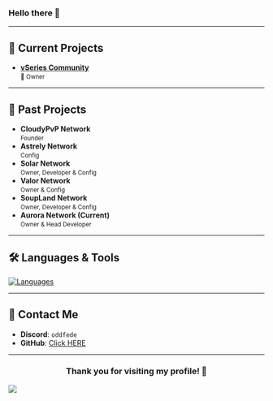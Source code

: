 ### Hello there 👋

---

## 🚀 Current Projects

- **[vSeries Community](https://discord.gg/vseries)**  
  <small>🌊 Owner</small>

---

## 📜 Past Projects
- **CloudyPvP Network**  
  <small>Founder</small>
- **Astrely Network**  
  <small>Config</small>
- **Solar Network**  
  <small>Owner, Developer & Config</small>
- **Valor Network**  
  <small>Owner & Config</small>
- **SoupLand Network**  
  <small>Owner, Developer & Config</small>
- **Aurora Network (Current)**  
  <small>Owner & Head Developer</small>
  
---

## 🛠️ Languages & Tools

[![Languages](https://skillicons.dev/icons?i=java,kotlin,mongodb,redis,linux,github)](https://skillicons.dev)

---

## 💬 Contact Me

- **Discord**: `oddfede`
- **GitHub**: [Click HERE](https://github.com/bhopfede)

---

<div align="center">
  <h3>Thank you for visiting my profile! 🚀</h3>
</div>

![](https://komarev.com/ghpvc/?username=bhopfede&color=006619)
